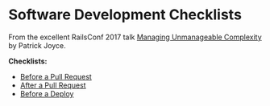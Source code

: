 # Software Development Checklists

From the excellent RailsConf 2017 talk [Managing Unmanageable Complexity](http://confreaks.tv/videos/railsconf2017-managing-unmanageable-complexity) by Patrick Joyce.

**Checklists:**

* [Before a Pull Request](https://github.com/louiseswift/software-dev-checklists/blob/master/before-a-pull-request.md)
* [After a Pull Request](https://github.com/louiseswift/software-dev-checklists/blob/master/after-a-pull-request.md)
* [Before a Deploy](https://github.com/louiseswift/software-dev-checklists/blob/master/before-a-deploy.md)
